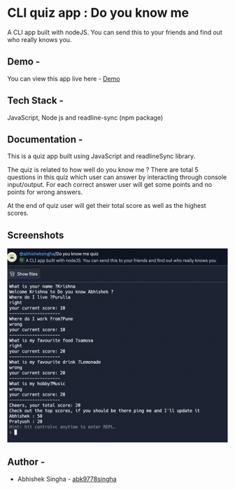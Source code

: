 
# CLI quiz app : Do you know me 

A CLI app built with nodeJS. You can send this to your friends and find out who really knows you.


## Demo -

You can view this app live here - [Demo](https://replit.com/@abhisheksingha/Do-you-know-me-quiz?embed=true)

## Tech Stack -

JavaScript, Node js and readline-sync (npm package)


## Documentation -


This is a quiz app built using JavaScript and readlineSync library.

The quiz is related to how well do you know me ?
There are total 5 questions in this quiz which user can answer by interacting through console input/output.
For each correct answer user will get some points and no points for wrong answers.

At  the end of quiz user will get their total score as well as the highest scores.



## Screenshots

![App Screenshot](/Images/Do%20you%20know%20me%20quiz.png)


## Author -

- Abhishek Singha - [abk9778singha](https://github.com/abk9778singha)

